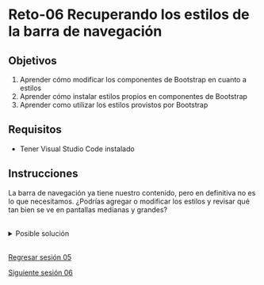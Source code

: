 # Reto-06 Recuperando los estilos de la barra de navegación

## Objetivos
1. Aprender cómo modificar los componentes de Bootstrap en cuanto a estilos
2. Aprender cómo instalar estilos propios en componentes de Bootstrap
3. Aprender como utilizar los estilos provistos por Bootstrap

## Requisitos
- Tener Visual Studio Code instalado

## Instrucciones


La barra de navegación ya tiene nuestro contenido, pero en definitiva no es lo que necesitamos. ¿Podrías agregar o modificar los estilos y revisar qué tan bien se ve en pantallas medianas y grandes?

<br/>

<details>
  <summary>Posible solución</summary>

Comencemos por indicarle a la barra de navegación que ocupe todo el ancho de la
pantalla, en lugar de solo una parte. Si analizamos los estilos que tiene la etiqueta `nav`, nos daremos cuenta que tiene un estilo que limita su ancho al 70% del ancho de su contenedor:

![Estilos de la barra de navegación](../assets/devtools-navbar.png)

Y como bien indican las herramientas de desarrollo, son estilos que se aplicaron
en el archivo `styles.css` que nosotros creamos.

::TIP

¿Por qué se puede haber originado este error? Resulta que Bootstrap utiliza una
clase llamada `navbar` para ponerle sus propios estilos, y nosotros
coincidentemente usamos el mismo nombre. Sin embargo, al momento que pusimos los estilos de Bootstrap antes que el nuestro (cuando incluimos las etiquetas `<link />` en el HTML), nuestros valores de propiedades CSS en los estilos predominan sobre los de Bootstrap a pesar de tener el mismo nombre.

::

Eliminando el ancho de la clase `.navbar` quedaría así:

```css
.navbar {
  text-align: center;
  color: #025157;
  font-weight: 500;
}
```

Resultando en la barra de navegación tomando el ancho disponible del contenedor:

![Barra de navegación con el ancho habitual](../assets/navbar-width.png)

Lo siguiente que corregiremos será el color, ya que ha tomado el color gris que
la mayoría de componentes de Bootstrap usa por defecto. Para esto, no es
necesario sobreescribir los estilos en la clase `.navbar`. El color
de fondo lo puedes [configurar](https://getbootstrap.com/docs/5.1/components/navbar/#color-schemes) según lo muestra la documentación de Bootstrap.

Quitando la clase `bg-light` que está añadida a la etiqueta `<nav></nav>` recuperaremos el color original de la barra, quedando nuestra etiqueta nav de la siguiente forma:

```html
<nav class="navbar navbar-expand-lg navbar-light">
  <!-- resto del código -->
</nav>
```

::TIP

Si deseas saber que otras clases relacionadas con los colores de fondo existen
en Bootstrap, puedes consultar [esta sección de la documentación](https://getbootstrap.com/docs/5.1/utilities/background/).

::

Ahora procedamos a corregir la alineación del menú de navegación, ya que
aparece junto al logo en la parte izquierda de la pantalla y debería estar
alineado al centro del espacio disponible del contenedor. Para esto, debemos
modificar los estilos de la etiqueta `<ul></ul`.

Dicha etiqueta en estos momentos tiene 2 clases (`navbar-nav` y `mr-auto`). La primera clase `navbar-nav` es importante para poder indicar que los elementos de dicha lista son los que conformarán el menú de navegación, mientras que la segunda clase `mr-auto` indica que dicha lista debe tener un margen derecho automático, y dado que a los elementos de la lista Bootstrap les asigna un `display: block;` podemos alinear su
contenido aplicando un margen automático a cada lado. Bootstrap nos permite hacer
dicho comportamiento a través de una clase llamada `mx-auto`. Por lo tanto,
reemplazaremos la clase `mr-auto` por `mx-auto`:

```html
<ul class="navbar-nav mx-auto">
  <!-- lista del menú de navegación -->
</ul>
```

::TIP

Si deseas saber qué otras clases utilitarias relacionas a espaciado que tiene
Bootstrap para ti, puedes revisar [esta sección de la documentación](https://getbootstrap.com/docs/5.1/utilities/spacing/).

::

Resultando en:

![Menú de navegación centrado](../assets/navbar-centered.png)

Para terminar de cambiar la barra de navegación a como estaba originalmente, debemos corregir los estilos de la sección de acciones. Si analizamos un poco
los estilos que teníamos anteriormente, nos daremos cuenta que sus estilos
dependían de la clase de su contenedor llamada `actions`. Así que para no
sobreescribir ningún estilo o escribir una clase nueva, podemos tomar la clase
que nosotros habíamos creado y agregársela a las clases que actualmente tiene el
formulario, resultando de la siguiente manera:

```html
<form class="form-inline my-2 my-lg-0 actions">
  <!-- acciones -->
</form>
```

Como último detalle de las acciones, podemos notar que el espacio que existe
hacia el lado derecho entre el botón y el borde del navegador es más grande que
el espacio entre el logo y el borde izquierdo del navegador. Esto sucede debido
a que la clase `form-inline` convierte al formulario en un _flex container_ y configura asi el contenido alineándolo al centro en el eje horizontal, mientras
que nosotros necesitaríamos que se acomode hacia el final de su eje horizontal.
Normalmente lograríamos esto usando `justify-content: flex-end;`, pero como
usamos Bootstrap, podemos hacer uso de una clase llamada `justify-content-end`:

```html
<form class="form-inline my-2 my-lg-0 actions justify-content-end">
  <!-- acciones -->
</form>
```

::TIP

Si deseas saber qué otras clases relacionadas a Flexbox tiene Bootstrap para ti,
puedes revisar [esta sección de la documentación](https://getbootstrap.com/docs/5.1/utilities/flex/).

::

Con estos cambios la mayoría de estilos debería de volver a verse similar a como
lo teníamos antes:

![Barra de navegación con estilos](../assets/navbar-styled.png)

Ahora, si comenzamos por cambiar el tamaño del navegador a uno más pequeño, llegaremos a un punto en el que nuestra barra de navegación se rompe:

![Estilos de acciones en el navbar rotos](../assets/broken-navbar-actions.png)


En este caso, el problema viene dado porque la clase `actions` tiene una
propiedad `width` con valor del 15% del tamaño de su contenedor, y dado que
Bootstrap está usando Flexbox para manejar el ancho de sus elementos, no es
necesaria dicha propiedad. Una solución es eliminar `width`, quedando la clase `actions` de la siguiente manera:

```css
.actions {
  text-align: right;
  font-weight: 600;
  font-size: 14px;
}
```

Hemos terminado con la vista desktop. Intenta usar el emulador móvil en tu navegador, y busca una resolución **Mobile L-425px**. ¿Dónde quedó la barra de navegación? No te preocupes, la siguiente sesión resolveremos ese misterio...


</details>

<br/>

[Regresar sesión 05](../README.md)

[Siguiente sesión 06](../../sesion-06/README.md)

